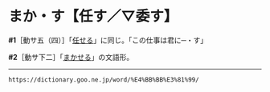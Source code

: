 # まか・す【任す／▽委す】

**\#1**［動サ五（四）］「[任せる](まかせる（任せる／委せる）)」に同じ。「この仕事は君に─・す」

**\#2**［動サ下二］「[まかせる](まかせる（任せる／委せる）)」の文語形。

---
`https://dictionary.goo.ne.jp/word/%E4%BB%BB%E3%81%99/`